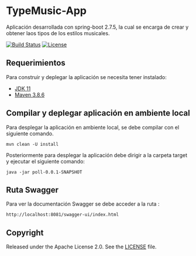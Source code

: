 # TypeMusic-App
Aplicación desarrollada con spring-boot 2.7.5, la cual se encarga de crear y obtener laos tipos de los estilos musicales.

[![Build Status](https://travis-ci.org/codecentric/springboot-sample-app.svg?branch=master)](https://travis-ci.org/codecentric/springboot-sample-app)
[![License](http://img.shields.io/:license-apache-blue.svg)](http://www.apache.org/licenses/LICENSE-2.0.html)

## Requerimientos

Para construir y deplegar la aplicación se necesita tener instalado:

- [JDK 11](http://www.oracle.com/technetwork/java/javase/downloads/jdk8-downloads-2133151.html)
- [Maven 3.8.6](https://maven.apache.org)

## Compilar y deplegar aplicación en ambiente local

Para desplegar la aplicación en ambiente local, se debe compilar con el siguiente comando.

```shell
mvn clean -U install
```
Posteriormente para desplegar la aplicación debe dirigir a la carpeta target y ejecutar el siguiente comando:

```shell
java -jar poll-0.0.1-SNAPSHOT
```
## Ruta Swagger
Para ver la documentación Swagger se debe acceder a la ruta :

```shell
http://localhost:8081/swagger-ui/index.html
```

## Copyright

Released under the Apache License 2.0. See the [LICENSE](https://github.com/codecentric/springboot-sample-app/blob/master/LICENSE) file.